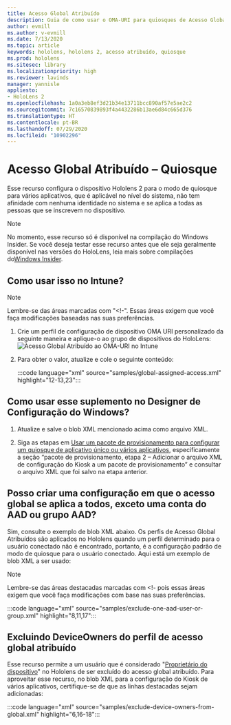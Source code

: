 ```yaml
---
title: Acesso Global Atribuído
description: Guia de como usar o OMA-URI para quiosques de Acesso Global Atribuído
author: evmill
ms.author: v-evmill
ms.date: 7/13/2020
ms.topic: article
keywords: hololens, hololens 2, acesso atribuído, quiosque
ms.prod: hololens
ms.sitesec: library
ms.localizationpriority: high
ms.reviewer: lavinds
manager: yannisle
appliesto:
- HoloLens 2
ms.openlocfilehash: 1a0a3eb8ef3d21b34e13711bcc890af57e5ae2c2
ms.sourcegitcommit: 7c16570839893f4a4432286b13ae6d84c665d376
ms.translationtype: HT
ms.contentlocale: pt-BR
ms.lasthandoff: 07/29/2020
ms.locfileid: "10902296"
---
```

# Acesso Global Atribuído – Quiosque

Esse recurso configura o dispositivo Hololens 2 para o modo de quiosque para vários aplicativos, que é aplicável no nível do sistema, não tem afinidade com nenhuma identidade no sistema e se aplica a todas as pessoas que se inscrevem no dispositivo. 

> [!NOTE]
> No momento, esse recurso só é disponível na compilação do Windows Insider. Se você deseja testar esse recurso antes que ele seja geralmente disponível nas versões do HoloLens, leia mais sobre compilações do[Windows Insider](hololens-insider.md).
 
## Como usar isso no Intune? 

> [!NOTE]
> Lembre-se das áreas marcadas com "<!-". Essas áreas exigem que você faça modificações baseadas nas suas preferências. 

1.  Crie um perfil de configuração de dispositivo OMA URI personalizado da seguinte maneira e aplique-o ao grupo de dispositivos do HoloLens: ![Acesso Global Atribuído ao OMA-URI no Intune](images/global-assigned-access-omauri.png)

2.  Para obter o valor, atualize e cole o seguinte conteúdo: 

    :::code language="xml" source="samples/global-assigned-access.xml" highlight="12-13,23":::

## Como usar esse suplemento no Designer de Configuração do Windows? 
 
1.  Atualize e salve o blob XML mencionado acima como arquivo XML. 

2.  Siga as etapas em [Usar um pacote de provisionamento para configurar um quiosque de aplicativo único ou vários aplicativos](https://docs.microsoft.com/hololens/hololens-kiosk#use-a-provisioning-package-to-set-up-a-single-app-or-multi-app-kiosk), especificamente a seção “pacote de provisionamento, etapa 2 – Adicionar o arquivo XML de configuração do Kiosk a um pacote de provisionamento” e consultar o arquivo XML que foi salvo na etapa anterior. 

## Posso criar uma configuração em que o acesso global se aplica a todos, exceto uma conta do AAD ou grupo AAD? 

Sim, consulte o exemplo de blob XML abaixo. Os perfis de Acesso Global Atribuídos são aplicados no Hololens quando um perfil determinado para o usuário conectado não é encontrado, portanto, é a configuração padrão de modo de quiosque para o usuário conectado. Aqui está um exemplo de blob XML a ser usado: 

> [!NOTE]
> Lembre-se das áreas destacadas marcadas com <!- pois essas áreas exigem que você faça modificações com base nas suas preferências. 

 :::code language="xml" source="samples/exclude-one-aad-user-or-group.xml" highlight="8,11,17":::

## Excluindo DeviceOwners do perfil de acesso global atribuído

Esse recurso permite a um usuário que é considerado "[Proprietário do dispositivo](security-adminless-os.md)" no Hololens de ser excluído do acesso global atribuído. Para aproveitar esse recurso, no blob XML para a configuração do Kiosk de vários aplicativos, certifique-se de que as linhas destacadas sejam adicionadas: 

 :::code language="xml" source="samples/exclude-device-owners-from-global.xml" highlight="6,16-18":::
 
